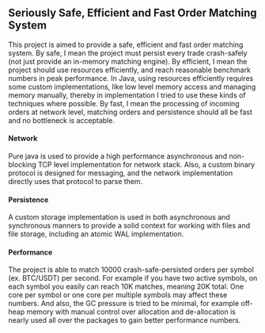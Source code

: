 ## Seriously Safe, Efficient and Fast Order Matching System

This project is aimed to provide a safe, efficient and fast order matching system. By safe, I mean the project must
persist every trade crash-safely (not just provide an in-memory matching engine). By efficient, I mean the project
should use resources efficiently, and reach reasonable benchmark numbers in peak performance. In Java, using resources
efficiently requires some custom implementations, like low level memory access and managing memory manually, thereby in
implementation I tried to use these kinds of techniques where possible. By fast, I mean the processing of incoming
orders at network level, matching orders and persistence should all be fast and no bottleneck is acceptable.

#### Network

Pure java is used to provide a high performance asynchronous and non-blocking TCP level implementation for network
stack. Also, a custom binary protocol is designed for messaging, and the network implementation directly uses that
protocol to parse them.

#### Persistence

A custom storage implementation is used in both asynchronous and synchronous manners to provide a solid context for
working with files and file storage, including an atomic WAL implementation.

#### Performance

The project is able to match 10000 crash-safe-persisted orders per symbol (ex. BTC/USDT) per second. For example if you
have two active symbols, on each symbol you easily can reach 10K matches, meaning 20K total. One core per symbol or one
core per multiple symbols may affect these numbers. And also, the GC pressure is tried to be minimal, for example
off-heap memory with manual control over allocation and de-allocation is nearly used all over the packages to gain
better performance numbers.

